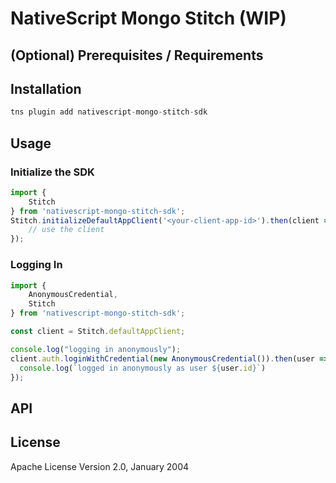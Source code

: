 # NativeScript Mongo Stitch (WIP)


## (Optional) Prerequisites / Requirements


## Installation


```javascript
tns plugin add nativescript-mongo-stitch-sdk
```

## Usage 

### Initialize the SDK
```js
import {
    Stitch
} from 'nativescript-mongo-stitch-sdk';
Stitch.initializeDefaultAppClient('<your-client-app-id>').then(client => {
    // use the client
});

```

### Logging In
```js
import {
    AnonymousCredential,
    Stitch
} from 'nativescript-mongo-stitch-sdk';

const client = Stitch.defaultAppClient;

console.log("logging in anonymously");
client.auth.loginWithCredential(new AnonymousCredential()).then(user => {
  console.log(`logged in anonymously as user ${user.id}`)
});
```

## API

## License

Apache License Version 2.0, January 2004
